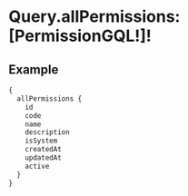 # Query.allPermissions: [PermissionGQL!]!
            
## Example
```graphql
{
  allPermissions {
    id
    code
    name
    description
    isSystem
    createdAt
    updatedAt
    active
  }
}

```